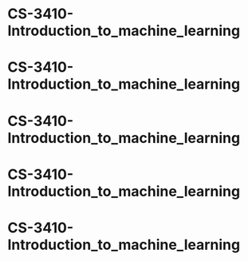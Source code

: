 # CS-3410-Introduction_to_machine_learning
# CS-3410-Introduction_to_machine_learning
# CS-3410-Introduction_to_machine_learning
# CS-3410-Introduction_to_machine_learning
# CS-3410-Introduction_to_machine_learning
